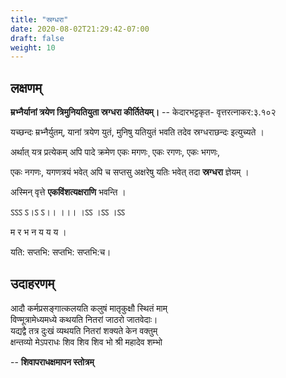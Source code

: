 ```yaml
---
title: "स्रग्धरा"
date: 2020-08-02T21:29:42-07:00
draft: false
weight: 10
---
```


## लक्षणम्

<div class="skt_gadya">


**म्रभ्नैर्यानां त्रयेण त्रिमुनियतियुता स्रग्धरा कीर्तितेयम्।** -- केदारभट्टकृत- वृत्तरत्नाकर:३.१०२ <br/> 

यच्छन्दः म्रभ्नैर्युतम्, यानां त्रयेण युतं, मुनिषु यतियुतं भवति तदेव स्रग्धराछन्दः इत्युच्यते । <br/> 

अर्थात् यत्र प्रत्येकम् अपि पादे क्रमेण एकः मगणः¸ एकः रगणः, एकः भगणः, <br/> 

एकः नगणः, यगणत्रयं भवेत् अपि च सप्तसु अक्षरेषु यतिः भवेत् तदा **स्रग्धरा** ज्ञेयम् । <br/> 

अस्मिन् वृत्ते **एकविंशत्यक्षराणि** भवन्ति । <br/> 

ऽऽऽ ऽ।ऽ ऽ।। ।।। ।ऽऽ ।ऽऽ ।ऽऽ <br/> 

म र भ न य य य । <br/> 

यति: सप्तभि: सप्तभि: सप्तभि:च। <br/> 

</div>

## उदाहरणम्

<div class="shloka">

आदौ कर्मप्रसङ्गात्कलयति कलुषं मातृकुक्षौ स्थितं माम् <br/>
विण्मूत्रामेध्यमध्ये कथयति नितरां जाठरो जातवेदाः। <br/>
यद्यद्वै तत्र दुःखं व्यथयति नितरां शक्यते केन वक्तुम् <br/>
क्षन्तव्यो मेऽपराधः शिव शिव शिव भो श्री महादेव शम्भो <br/>

-- **शिवापराधक्षमापन स्तोत्रम्**
</div>

